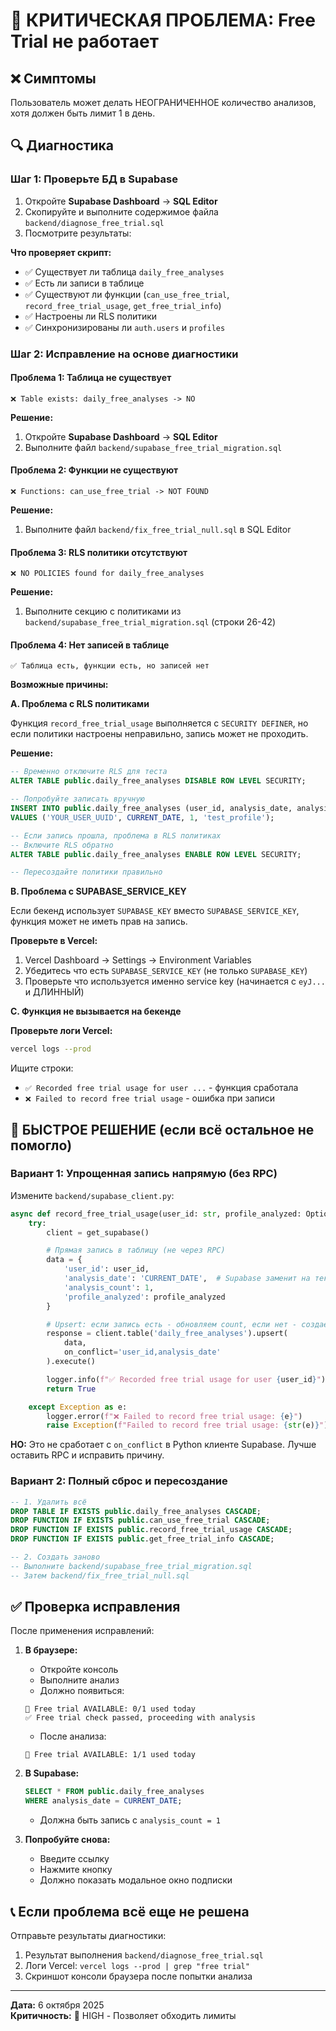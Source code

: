 # 🚨 КРИТИЧЕСКАЯ ПРОБЛЕМА: Free Trial не работает

## ❌ Симптомы

Пользователь может делать НЕОГРАНИЧЕННОЕ количество анализов, хотя должен быть лимит 1 в день.

## 🔍 Диагностика

### Шаг 1: Проверьте БД в Supabase

1. Откройте **Supabase Dashboard** → **SQL Editor**
2. Скопируйте и выполните содержимое файла `backend/diagnose_free_trial.sql`
3. Посмотрите результаты:

**Что проверяет скрипт:**

- ✅ Существует ли таблица `daily_free_analyses`
- ✅ Есть ли записи в таблице
- ✅ Существуют ли функции (`can_use_free_trial`, `record_free_trial_usage`, `get_free_trial_info`)
- ✅ Настроены ли RLS политики
- ✅ Синхронизированы ли `auth.users` и `profiles`

### Шаг 2: Исправление на основе диагностики

#### Проблема 1: Таблица не существует

```
❌ Table exists: daily_free_analyses -> NO
```

**Решение:**

1. Откройте **Supabase Dashboard** → **SQL Editor**
2. Выполните файл `backend/supabase_free_trial_migration.sql`

#### Проблема 2: Функции не существуют

```
❌ Functions: can_use_free_trial -> NOT FOUND
```

**Решение:**

1. Выполните файл `backend/fix_free_trial_null.sql` в SQL Editor

#### Проблема 3: RLS политики отсутствуют

```
❌ NO POLICIES found for daily_free_analyses
```

**Решение:**

1. Выполните секцию с политиками из `backend/supabase_free_trial_migration.sql` (строки 26-42)

#### Проблема 4: Нет записей в таблице

```
✅ Таблица есть, функции есть, но записей нет
```

**Возможные причины:**

**A. Проблема с RLS политиками**

Функция `record_free_trial_usage` выполняется с `SECURITY DEFINER`, но если политики настроены неправильно, запись может не проходить.

**Решение:**

```sql
-- Временно отключите RLS для теста
ALTER TABLE public.daily_free_analyses DISABLE ROW LEVEL SECURITY;

-- Попробуйте записать вручную
INSERT INTO public.daily_free_analyses (user_id, analysis_date, analysis_count, profile_analyzed)
VALUES ('YOUR_USER_UUID', CURRENT_DATE, 1, 'test_profile');

-- Если запись прошла, проблема в RLS политиках
-- Включите RLS обратно
ALTER TABLE public.daily_free_analyses ENABLE ROW LEVEL SECURITY;

-- Пересоздайте политики правильно
```

**B. Проблема с SUPABASE_SERVICE_KEY**

Если бекенд использует `SUPABASE_KEY` вместо `SUPABASE_SERVICE_KEY`, функция может не иметь прав на запись.

**Проверьте в Vercel:**

1. Vercel Dashboard → Settings → Environment Variables
2. Убедитесь что есть `SUPABASE_SERVICE_KEY` (не только `SUPABASE_KEY`)
3. Проверьте что используется именно service key (начинается с `eyJ...` и ДЛИННЫЙ)

**C. Функция не вызывается на бекенде**

**Проверьте логи Vercel:**

```bash
vercel logs --prod
```

Ищите строки:

- `✅ Recorded free trial usage for user ...` - функция сработала
- `❌ Failed to record free trial usage` - ошибка при записи

## 🔨 БЫСТРОЕ РЕШЕНИЕ (если всё остальное не помогло)

### Вариант 1: Упрощенная запись напрямую (без RPC)

Измените `backend/supabase_client.py`:

```python
async def record_free_trial_usage(user_id: str, profile_analyzed: Optional[str] = None) -> bool:
    try:
        client = get_supabase()

        # Прямая запись в таблицу (не через RPC)
        data = {
            'user_id': user_id,
            'analysis_date': 'CURRENT_DATE',  # Supabase заменит на текущую дату
            'analysis_count': 1,
            'profile_analyzed': profile_analyzed
        }

        # Upsert: если запись есть - обновляем count, если нет - создаем
        response = client.table('daily_free_analyses').upsert(
            data,
            on_conflict='user_id,analysis_date'
        ).execute()

        logger.info(f"✅ Recorded free trial usage for user {user_id}")
        return True

    except Exception as e:
        logger.error(f"❌ Failed to record free trial usage: {e}")
        raise Exception(f"Failed to record free trial usage: {str(e)}") from e
```

**НО:** Это не сработает с `on_conflict` в Python клиенте Supabase. Лучше оставить RPC и исправить причину.

### Вариант 2: Полный сброс и пересоздание

```sql
-- 1. Удалить всё
DROP TABLE IF EXISTS public.daily_free_analyses CASCADE;
DROP FUNCTION IF EXISTS public.can_use_free_trial CASCADE;
DROP FUNCTION IF EXISTS public.record_free_trial_usage CASCADE;
DROP FUNCTION IF EXISTS public.get_free_trial_info CASCADE;

-- 2. Создать заново
-- Выполните backend/supabase_free_trial_migration.sql
-- Затем backend/fix_free_trial_null.sql
```

## ✅ Проверка исправления

После применения исправлений:

1. **В браузере:**

   - Откройте консоль
   - Выполните анализ
   - Должно появиться:

   ```
   🎁 Free trial AVAILABLE: 0/1 used today
   ✅ Free trial check passed, proceeding with analysis
   ```

   - После анализа:

   ```
   🎁 Free trial AVAILABLE: 1/1 used today
   ```

2. **В Supabase:**

   ```sql
   SELECT * FROM public.daily_free_analyses
   WHERE analysis_date = CURRENT_DATE;
   ```

   - Должна быть запись с `analysis_count = 1`

3. **Попробуйте снова:**
   - Введите ссылку
   - Нажмите кнопку
   - Должно показать модальное окно подписки

## 📞 Если проблема всё еще не решена

Отправьте результаты диагностики:

1. Результат выполнения `backend/diagnose_free_trial.sql`
2. Логи Vercel: `vercel logs --prod | grep "free trial"`
3. Скриншот консоли браузера после попытки анализа

---

**Дата:** 6 октября 2025  
**Критичность:** 🔴 HIGH - Позволяет обходить лимиты
